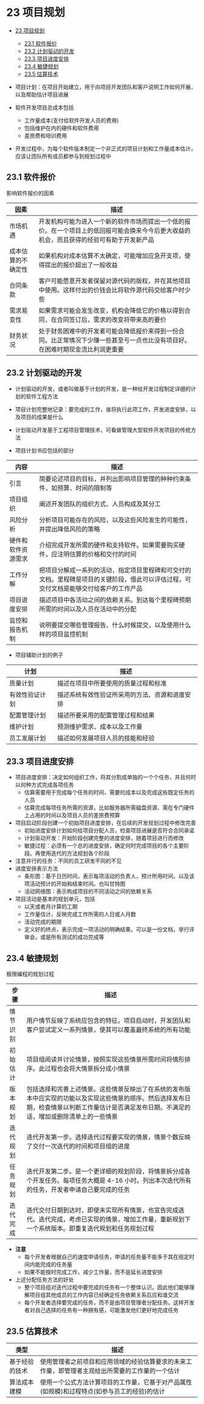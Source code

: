 # 23 项目规划

- [23 项目规划](#23-%E9%A1%B9%E7%9B%AE%E8%A7%84%E5%88%92)
  - [23.1 软件报价](#231-%E8%BD%AF%E4%BB%B6%E6%8A%A5%E4%BB%B7)
  - [23.2 计划驱动的开发](#232-%E8%AE%A1%E5%88%92%E9%A9%B1%E5%8A%A8%E7%9A%84%E5%BC%80%E5%8F%91)
  - [23.3 项目进度安排](#233-%E9%A1%B9%E7%9B%AE%E8%BF%9B%E5%BA%A6%E5%AE%89%E6%8E%92)
  - [23.4 敏捷规划](#234-%E6%95%8F%E6%8D%B7%E8%A7%84%E5%88%92)
  - [23.5 估算技术](#235-%E4%BC%B0%E7%AE%97%E6%8A%80%E6%9C%AF)

- 项目计划：在项目开始建立，用于向项目开发团队和客户说明工作如何开展，以及帮助估计项目进展
- 软件开发项目总成本包括
  - 工作量成本(支付给软件开发人员的费用)
  - 包括维护在内的硬件和软件费用
  - 差旅费和培训费用
- 开发过程中，为每个软件版本制定一个非正式的项目计划和工作量成本估计，应该让团队所有成员都参与到规划过程中

## 23.1 软件报价

影响软件报价的因素

因素 | 描述
--- | ---
市场机遇 | 开发机构可能为进入一个新的软件市场而提出一个低的报价。在一个项目上的低回报可能会换来今今后更大收益的机会，而且获得的经验可有助于开发新产品
成本估算的不确定性 | 如果机构对成本估算不太确定，可能增加应急开支项，使得提出的报价超出了一般收益
合同条款 | 客户可能愿意开发者保留对源代码的版权，并在其他项目中使用。这样付出的价钱会比将软件源代码交给客户时少些
需求易变性 | 如果需求可能会发生改变，机构会降低它的价格以得到合同，在合同签订后，需求的改变将带来高的要价
财务状况 | 处于财务困难中的开发者可能会降低报价来得到一份合同。比正常情况下少赚一些甚至亏一点也比没有项目好。在困难时期现金流比利润更重要

## 23.2 计划驱动的开发

- 计划驱动的开发，或者叫做基于计划的开发，是一种给开发过程制定详细的计划的软件工程方法
- 项目计划完整地记录：要完成的工作，谁将执行此项工作，开发进度安排，以及项目的成果是什么
- 计划驱动开发基于工程项目管理技术，可看做管理大型软件开发项目的传统方法

- 项目计划书应包括的部分

内容 | 描述
--- | ---
引言 | 简要论述项目的目标，并列出影响项目管理的种种约束条件，如预算、时间的限制等
项目组织 | 阐述开发团队的组织方式、人员构成及其分工
风险分析 | 分析项目可能存在的风险，以及这些风险发生的可能性，并提出降低风险的策略
硬件和软件资源需求 | 介绍完成开发所需的硬件和支持软件。如果需要购买硬件，应注明估算的价格和交付的时间
工作分解 | 把项目分解成一系列的活动，指定项目里程碑和可交付的文档。里程碑是项目的关键阶段，借此可以评估过程，可交付文档是能够交付给客户的工作产品
项目进度安排 | 描述项目中各活动之间的依赖关系。到达每个里程碑预期所需的时间以及人员在活动中的分配
监控和报告机制 | 说明要提交哪些管理报告、什么时候提交，以及使用什么样的项目监控机制

- 项目辅助计划的例子

计划 | 描述
--- | ---
质量计划 | 描述在项目中所要使用的质量过程和标准
有效性验证计划 | 描述系统有效性验证所采用的方法、资源和进度安排
配置管理计划 | 描述所要采用的配置管理过程和结果
维护计划 | 预测维护需求、成本以及工作量
员工发展计划 | 描述如何发展项目人员的技能和经验

## 23.3 项目进度安排

- 项目进度安排：决定如何组织工作，将其分割成单独的一个个任务，并且何时以何种方式完成各项任务
  - 估算需要用于完成每个任务的时间、需要的成本以及完成这些既定任务的人员
  - 估算完成每项任务所需的资源，比如服务器所需磁盘资源、需在专门硬件上占用的时间以及项目人员的差旅费预算
- 项目启动阶段创建一个初始项目进度安排，在后续的开发规划过程中修改完善
  - 初始进度安排计划如何给项目分配人员，检查项目进展是否符合合同承诺
  - 计划驱动开发：开始阶段创建完整的进度安排，随着项目进行而修改
  - 敏捷过程：必须有一个总的进度安排，确定何时完成项目的各个主要阶段。再使用迭代的方法规划各个阶段
- 注意并行的任务：不同的员工研发不同的不见
- 进度安排表示方法
  - 条形图：基于日历时间，表示每项活动的负责人，预计所用时间，以及该项活动预计的开始和结束时间。也叫甘特图
  - 活动网络图：表示构成项目的不同活动之间的依赖关系
- 项目活动是基本的规划单元，包括
  - 以天或者月计算的工期
  - 工作量估计，反映完成工作所需的人日或人月数
  - 活动完成的期限
  - 定义好的终点，表示完成一项活动的明确结果。可以是一份文档，举行评审会，或是所有测试的成功完成等

## 23.4 敏捷规划

极限编程的规划过程

步骤 | 描述
--- | ---
情节识别 | 用户情节反映了系统应包含的特征。项目启动时，开发团队和客户尝试定义一系列情景，使其可以覆盖最终系统的所有功能
初始估计 | 项目组阅读并讨论情景，按照实现这些情景所需时间将情形排序。此过程也会将大情景拆分成小情景
版本规划 | 包括选择和完善上述情景。这些情景反映出了在系统的发布版本中应实现的功能以及实现这些情景的顺序。然后选择发布日期，检查情景以判断工作量估计是否满足发布日期。不满足的话，增加或删除清单上的一些情景
迭代规划 | 迭代开发第一步。选择迭代过程要实现的情景，情景个数反映了交付一次迭代的时间和项目组的进度
任务规划 | 迭代开发第二步。是一个更详细的规划阶段，将情景拆分成各个开发任务。每项任务大概是 4-16 小时。列出本次迭代所有的任务，开发者申请自己要完成的任务
迭代完成 | 迭代交付日期到达时，即使未实现所有情景，也宣告完成迭代。迭代完成，考虑已实现的情景，增加工作量，重新规划下一个系统版本。即重复迭代规划和任务规划过程

- **注意**
  - 每个开发者根据自己的速度申请任务，申请的任务量不能多于其在规定时间内能完成的任务量
  - 如果不能按时完成工作，减少工作量，而不是延长进度安排
- 上述分配任务方法的好处
  - 整个项目组对迭代过程中要完成的任务有一个整体认识。因此他们能够理解项目组其他成员的工作内容已经确定任务依赖关系后应和谁交流
  - 每个开发者选择要完成的任务，而不是由项目管理者分配任务。这样开发者对自己选择的任务有一种拥有感，可能激发他们更好地完成任务

## 23.5 估算技术

类型 | 描述
--- | ---
基于经验的技术 | 使用管理者之前项目和应用领域的经验估算要求的未来工作量，即管理者主观给出所需要的工作量的一个估计
算法成本建模 | 使用一个公式方法计算项目的工作量，它基于对产品属性(如规模)和过程特点(如参与员工的经验)的估计